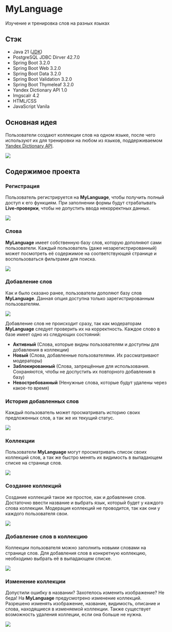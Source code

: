 # MyLanguage
Изучение и тренировка слов на разных языках

## Стэк
- Java 21 ([JDK](https://www.oracle.com/java/technologies/javase/jdk21-archive-downloads.html))
- PostgreSQL JDBC Dirver 42.7.0
- Spring Boot 3.2.0
- Spring Boot Web 3.2.0
- Spring Boot Data 3.2.0
- Spring Boot Validation 3.2.0
- Spring Boot Thymeleaf 3.2.0
- Yandex Dictionary API 1.0
- Imgscalr 4.2
- HTML/CSS
- JavaScript Vanila

## Основная идея
Пользователи создают коллекции слов на одном языке, после чего используют их для тренировки на любом из языков, поддерживаемом [Yandex Dictionary API]().

<img src="./readme/workout/workout.gif"/>

## Содержимое проекта
### Регистрация
Пользователь регистрируется на **MyLanguage**, чтобы получить полный доступ к его функциям. При заполнении формы будут страбатывать **Live-проверки**, чтобы не допустить ввода некорректных данных.

<img src="./readme/registration.gif"/>

### Слова
**MyLanguage** имеет собственную базу слов, которую дополняют сами пользователи. Каждый пользователь (даже незарегистрированный) может посмотреть её содержимое на соответствующей странице и воспользоваться фильтрами для поиска.

<img src="./readme/word/words.gif"/>

### Добавление слов
Как и было сказано ранее, пользователи дополяют базу слов **MyLanguage**. Данная опция доступна только зарегистрированным пользователям.

<img src="./readme/word/add_words.gif"/>

Добавление слов не происходит сразу, так как модераторам **MyLanguage** следует проверить их на корректность. Каждое слово в базе имеет одно из следующих состояний:
- **Активный** (Слова, которые видны пользователям и доступны для добавления в коллекции)
- **Новый** (Слова, добавленные пользователями. Их рассматривают модераторы)
- **Заблокированный** (Слова, запрещённые для использования. Сохраняются, чтобы не доспустить их повторного добавления в базу)
- **Невостребованный** (Ненужные слова, которые будут удалены через какое-то время)

### История добавленных слов
Каждый пользователь может просматривать историю своих предложенных слов, а так же их текущий статус.

<img src="./readme/word/words_history.gif"/>

### Коллекции
Пользователи **MyLanguage** могут просматривать список своих коллекций слов, а так же быстро менять их видимость в выпадающем списке на странице слов.

<img src="./readme/collection/collections.gif"/>

### Создание коллекций
Создание коллекций такое же простое, как и добавление слов. Достаточно ввести название и выбрать язык, который будет у каждого слова коллекции. Модерация коллекций не проводится, так как они у каждого пользователя свои.

<img src="./readme/collection/add_collections.gif"/>

### Добавление слов в коллекцию
Коллекции пользователя можно заполнить новыми словами на странице слов. Для добавления слов в конкретную коллекцию, необходимо выбрать её в выпадающем списке.

<img src="./readme/collection/add_words_to_collection.gif"/>

### Изменение коллекции
Допустили ошибку в названии? Захотелось изменить изображение? Не беда! На **MyLanguage** предусмотрено изменение коллекций. Разрешено изменять изображение, название, видимость, описание и слова, находящиеся в изменяемой коллекции. Также существует возможность удаления коллеции, если она больше не нужна.

<img src="./readme/collection/change_collection.gif"/>
